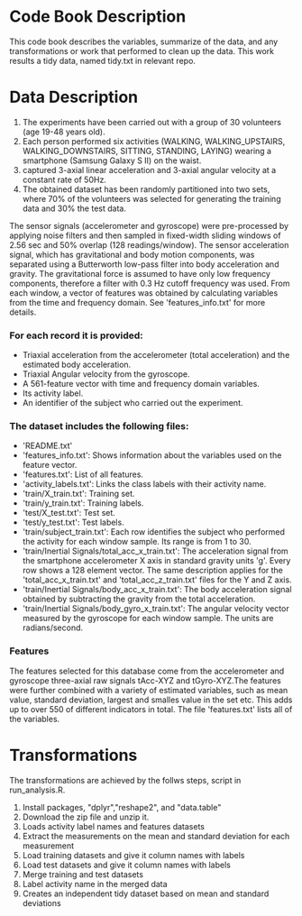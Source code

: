 # Code Book Description
This code book describes the variables, summarize of the data, and any transformations or work that performed to clean up the data. This work results a tidy data, named tidy.txt in relevant repo.

# Data Description
1. The experiments have been carried out with a group of 30 volunteers (age 19-48 years old). 
2. Each person performed six activities (WALKING, WALKING_UPSTAIRS, WALKING_DOWNSTAIRS, SITTING, STANDING, LAYING) wearing a smartphone (Samsung Galaxy S II) on the waist. 
3. captured 3-axial linear acceleration and 3-axial angular velocity at a constant rate of 50Hz. 
4. The obtained dataset has been randomly partitioned into two sets, where 70% of the volunteers was selected for generating the training data and 30% the test data. 

The sensor signals (accelerometer and gyroscope) were pre-processed by applying noise filters and then sampled in fixed-width sliding windows of 2.56 sec and 50% overlap (128 readings/window). The sensor acceleration signal, which has gravitational and body motion components, was separated using a Butterworth low-pass filter into body acceleration and gravity. The gravitational force is assumed to have only low frequency components, therefore a filter with 0.3 Hz cutoff frequency was used. From each window, a vector of features was obtained by calculating variables from the time and frequency domain. See 'features_info.txt' for more details. 

### For each record it is provided:
- Triaxial acceleration from the accelerometer (total acceleration) and the estimated body acceleration.
- Triaxial Angular velocity from the gyroscope. 
- A 561-feature vector with time and frequency domain variables. 
- Its activity label. 
- An identifier of the subject who carried out the experiment.

### The dataset includes the following files:

- 'README.txt'
- 'features_info.txt': Shows information about the variables used on the feature vector.
- 'features.txt': List of all features.
- 'activity_labels.txt': Links the class labels with their activity name.
- 'train/X_train.txt': Training set.
- 'train/y_train.txt': Training labels.
- 'test/X_test.txt': Test set.
- 'test/y_test.txt': Test labels.
- 'train/subject_train.txt': Each row identifies the subject who performed the activity for each window sample. Its range is from 1 to 30. 
- 'train/Inertial Signals/total_acc_x_train.txt': The acceleration signal from the smartphone accelerometer X axis in standard gravity units 'g'. Every row shows a 128 element vector. The same description applies for the 'total_acc_x_train.txt' and 'total_acc_z_train.txt' files for the Y and Z axis. 
- 'train/Inertial Signals/body_acc_x_train.txt': The body acceleration signal obtained by subtracting the gravity from the total acceleration. 
- 'train/Inertial Signals/body_gyro_x_train.txt': The angular velocity vector measured by the gyroscope for each window sample. The units are radians/second. 

### Features 
The features selected for this database come from the accelerometer and gyroscope three-axial raw signals tAcc-XYZ and tGyro-XYZ.The features were further combined with a variety of estimated variables, such as mean value, standard deviation, largest and smalles value in the set etc. This adds up to over 550 of different indicators in total. The file 'features.txt' lists all of the variables.


# Transformations
The transformations are achieved by the follws steps, script in run_analysis.R.
1. Install packages, "dplyr","reshape2", and "data.table"
2. Download the zip file and unzip it.
3. Loads activity label names and features datasets
4. Extract the measurements on the mean and standard deviation for each measurement
5. Load training datasets and give it column names with labels
6. Load test datasets and give it column names with labels
7. Merge training and test datasets
8. Label activity name in the merged data
9. Creates an independent tidy dataset based on mean and standard deviations




